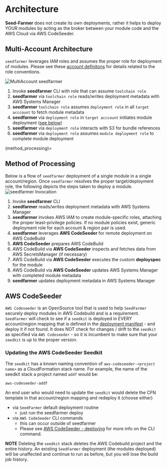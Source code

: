 # Architecture

**Seed-Farmer** does not create its own deployments, rather it helps to deploy YOUR modules by acting as the broker between your 
module code and the AWS Cloud via AWS CodeSeeder.


## Multi-Account Architecture
`seedfarmer` leverages IAM roles and assumes the proper role for deployment of modules.  Please see these [account definitons](multiaccount_support) for details related to the role conventions.


![MultiAccount seedfarmer](_static/multi-account.png)
1. Invoke **seedfarmer** CLI with role that can assume `toolchain role`
2. **seedfarmer** via `toolchain role` reads/writes deployment metadata with AWS Systems Manager
3. **seedfarmer** `toolchain role` assumes `deployment role` in all `target acccount` to fetch module metadata
4. **seedfarmer** via `deployment role` in `target acccount` initiates module deployment ([see below](method_processing))
5. **seedfarmer** via `deployment role` interacts with S3 for bundle references
6. **seedfarmer** via `deployment role` assumes `module deployment role` to complete module deployment


(method_processing)=
## Method of Processing
Below is a flow of `seedfarmer` deployment of a single module in a single account/region.  Once `seedfarmer` resolves the proper target/deployment role, the following depicts the steps taken to deploy a module.
![seedfarmer Invocation](_static/SeedFarmer.png)

1. Invoke **seedfarmer** CLI
2. **seedfarmer** reads/writes deployment metadata with AWS Systems Manager
3. **seedfarmer** invokes AWS IAM to create module-specific roles, attaching the proper least-privilege policies. If no module policies exist, generic deployment role for each account & region pair is used.
4. **seedfarmer** leverages **AWS CodeSeeder** for remote deployment on AWS CodeBuild
5. **AWS CodeSeeder** prepares AWS CodeBuild 
6. AWS CodeBuild via **AWS CodeSeeder** inspects and fetches data from AWS SecretsManager (if necessary)
7. AWS CodeBuild via **AWS CodeSeeder** executes the custom **deployspec** for the module
8. AWS CodeBuild via **AWS CodeSeeder** updates AWS Systems Manager with completed module metadata
9. **seedfarmer** updates deployment metadata in AWS Systems Manager



## AWS CodeSeeder
`AWS Codeseeder` is an OpenSource tool that is used to help `SeedFarmer` securely deploy modules in AWS Codebuild and is a requirement.  `SeedFarmer` will check to see if a `seedkit` is deployed in EVERY account/region mapping that is defined in the [deployment manifest](manifests) - and deploy it if not found.  It does NOT check for changes / drift to the `seedkit` as specified via `AWS Codeseeder` - so it is incumbent to make sure that your `seedkit` is up to the proper version.

### Updating the AWS CodeSeeder Seedkit
The `seedkit` has a known naming convention of `aws-codeseeder-<project name>` as a CloudFormation stack name.  For example, the name of the seedkit stack a project named `addf` would be:
```code
aws-codeseeder-addf
```

An end user who would need to update the `seedkit` would delete the CFN template in that account/region mapping and redeploy it (choose either)
   - via `SeedFarmer` default deployment routine
     - just run the seedfarmer deploy
   - via `AWS CodeSeeder` CLI commands
     - this can occur outside of seedfarmer
     - Please see [AWS CodeSeeder - deploying](https://aws-codeseeder.readthedocs.io/en/latest/usage.html#deploying) for more info on the CLI command.

**NOTE** Deleting the `seedkit` stack deletes the AWS Codebuild project and the entire history.  An existing `SeedFarmer` deployment (the modules deployed) will be unaffected and continue to run as before, but you will lose the build job history.  

